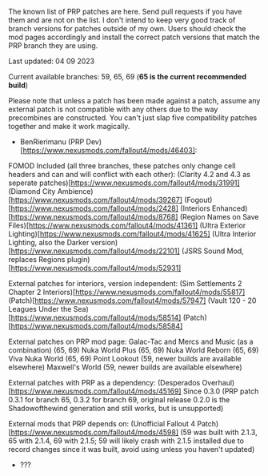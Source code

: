 The known list of PRP patches are here. Send pull requests if you have them and are not on the list. I don't intend to keep very good track of branch versions for patches outside of my own. Users should check the mod pages accordingly and install the correct patch versions that match the PRP branch they are using.

Last updated: 04 09 2023

Current available branches: 59, 65, 69 (**65 is the current recommended build**)

Please note that unless a patch has been made against a patch, assume any external patch is not compatible with any others due to the way precombines are constructed. You can't just slap five compatibility patches together and make it work magically.

- BenRierimanu (PRP Dev)[https://www.nexusmods.com/fallout4/mods/46403]:

FOMOD Included (all three branches, these patches only change cell headers and can and will conflict with each other):
(Clarity 4.2 and 4.3 as seperate patches)[https://www.nexusmods.com/fallout4/mods/31991]
(Diamond City Ambience)[https://www.nexusmods.com/fallout4/mods/39267]
(Fogout)[https://www.nexusmods.com/fallout4/mods/2428]
(Interiors Enhanced)[https://www.nexusmods.com/fallout4/mods/8768]
(Region Names on Save Files)[https://www.nexusmods.com/fallout4/mods/41361]
(Ultra Exterior Lighting)[https://www.nexusmods.com/fallout4/mods/41625]
(Ultra Interior Lighting, also the Darker version)[https://www.nexusmods.com/fallout4/mods/22101]
(JSRS Sound Mod, replaces Regions plugin)[https://www.nexusmods.com/fallout4/mods/52931]

External patches for interiors, version independent:
(Sim Settlements 2 Chapter 2 Interiors)[https://www.nexusmods.com/fallout4/mods/55817] (Patch)[https://www.nexusmods.com/fallout4/mods/57947]
(Vault 120 - 20 Leagues Under the Sea)[https://www.nexusmods.com/fallout4/mods/58514] (Patch)[https://www.nexusmods.com/fallout4/mods/58584]

External patches on PRP mod page:
Galac-Tac and Mercs and Music (as a combination) (65, 69)
Nuka World Plus (65, 69)
Nuka World Reborn (65, 69)
Viva Nuka World (65, 69)
Point Lookout (59, newer builds are available elsewhere)
Maxwell's World (59, newer builds are available elsewhere)

External patches with PRP as a dependency:
(Desperados Overhaul)[https://www.nexusmods.com/fallout4/mods/45169] Since 0.3.0 (PRP patch 0.3.1 for branch 65, 0.3.2 for branch 69, original release 0.2.0 is the Shadowofthewind generation and still works, but is unsupported)

External mods that PRP depends on:
(Unofficial Fallout 4 Patch)[https://www.nexusmods.com/fallout4/mods/4598] (59 was built with 2.1.3, 65 with 2.1.4, 69 with 2.1.5; 59 will likely crash with 2.1.5 installed due to record changes since it was built, avoid using unless you haven't updated)

- ???